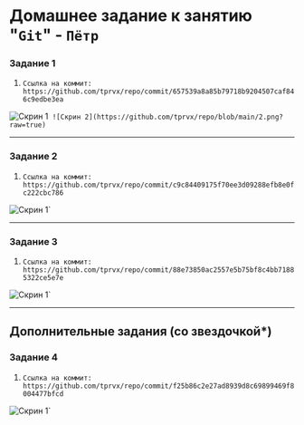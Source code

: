 # Домашнее задание к занятию "`Git`" - `Пётр`

### Задание 1

1. `Ссылка на коммит: https://github.com/tprvx/repo/commit/657539a8a85b79718b9204507caf846c9edbe3ea`

![Скрин 1](https://github.com/tprvx/repo/blob/main/1.png?raw=true)`
![Скрин 2](https://github.com/tprvx/repo/blob/main/2.png?raw=true)`

---

### Задание 2

1. `Ссылка на коммит: https://github.com/tprvx/repo/commit/c9c84409175f70ee3d09288efb8e0fc222cbc786`

![Скрин 1](https://github.com/tprvx/repo/blob/main/2.1.png?raw=true)`

---

### Задание 3

1. `Ссылка на коммит: https://github.com/tprvx/repo/commit/88e73850ac2557e5b75bf8c4bb71885322ce5e7e`

![Скрин 1](https://github.com/tprvx/repo/blob/main/3.1.png?raw=true)`

---

## Дополнительные задания (со звездочкой*)

### Задание 4

1. `Ссылка на коммит: https://github.com/tprvx/repo/commit/f25b86c2e27ad8939d8c69899469f8004477bfcd`

![Скрин 1](https://github.com/tprvx/repo/blob/main/4.1.png?raw=true)`
